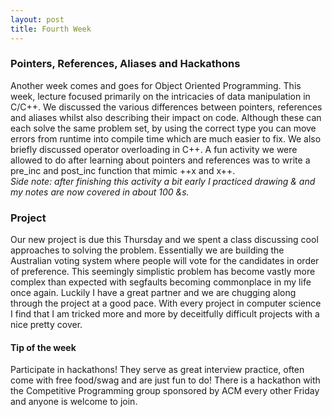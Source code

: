 ```yaml
---
layout: post
title: Fourth Week
---
```


### Pointers, References, Aliases and Hackathons
Another week comes and goes for Object Oriented Programming. This week, lecture focused primarily on the intricacies of data manipulation in C/C++. We discussed the various differences between pointers, references and aliases whilst also describing their impact on code. Although these can each solve the same problem set, by using the correct type you can move errors from runtime into compile time which are much easier to fix. We also briefly discussed operator overloading in C++. A fun activity we were allowed to do after learning about pointers and references was to write a pre_inc and post_inc function that mimic ++x and x++. 
<br>
*Side note: after finishing this activity a bit early I practiced drawing & and my notes are now covered in about 100 &s.*
<br>

### Project
Our new project is due this Thursday and we spent a class discussing cool approaches to solving the problem. Essentially we are building the Australian voting system where people will vote for the candidates in order of preference. This seemingly simplistic problem has become vastly more complex than expected with segfaults becoming commonplace in my life once again. Luckily I have a great partner and we are chugging along through the project at a good pace. With every project in computer science I find that I am tricked more and more by deceitfully difficult projects with a nice pretty cover.
<br>

#### Tip of the week
Participate in hackathons! They serve as great interview practice, often come with free food/swag and are just fun to do! There is a hackathon with the Competitive Programming group sponsored by ACM every other Friday and anyone is welcome to join.